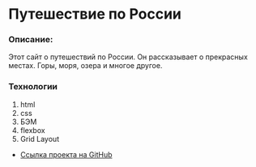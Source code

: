 # Путешествие по России

### Описание:
Этот сайт о путешествий по России. Он рассказывает о прекрасных местах. Горы, моря, озера и многое другое.


### Технологии
  1. html
  2. css
  3. БЭМ
  4. flexbox
  5. Grid Layout

* [Ссылка проекта на GitHub](https://aleksey313.github.io/russian-travel/index.html)

